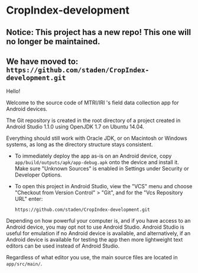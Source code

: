 # CropIndex-development

## Notice: This project has a new repo! This one will no longer be maintained.

## We have moved to: `https://github.com/staden/CropIndex-development.git`


Hello!

Welcome to the source code of MTRI/IRI 's field data collection app for Android devices.

The Git repository is created in the root directory of a project created in Android Studio 1.1.0 using OpenJDK 1.7 on Ubuntu 14.04.

Everything should still work with Oracle JDK, or on Macintosh or Windows systems, as long as the directory structure stays consistent.

  * To immediately deploy the app as-is on an Android device, copy `app/build/outputs/apk/app-debug.apk` onto the device and install it. Make sure "Unknown Sources" is enabled in Settings under Security or Developer Options.

  * To open this project in Android Studio, view the "VCS" menu and choose "Checkout from Version Control" > "Git", and for the "Vcs Repository URL" enter:

	`https://github.com/staden/CropIndex-development.git`

Depending on how powerful your computer is, and if you have access to an Android device, you may opt not to use Android Studio. Android Studio is useful for emulation if no Android device is available, and alternatively, if an Android device is available for testing the app then more lightweight text editors can be used instead of Android Studio. 

Regardless of what editor you use, the main source files are located in `app/src/main/`.
